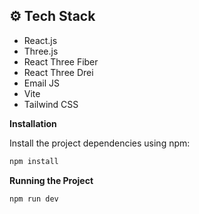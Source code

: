 
## <a name="tech-stack">⚙️ Tech Stack</a>

- React.js
- Three.js
- React Three Fiber
- React Three Drei
- Email JS
- Vite
- Tailwind CSS

**Installation**

Install the project dependencies using npm:

```bash
npm install
```


**Running the Project**

```bash
npm run dev
```
